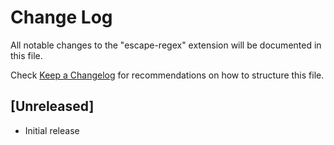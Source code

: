 # Change Log
All notable changes to the "escape-regex" extension will be documented in this file.

Check [Keep a Changelog](http://keepachangelog.com/) for recommendations on how to structure this file.

## [Unreleased]
- Initial release